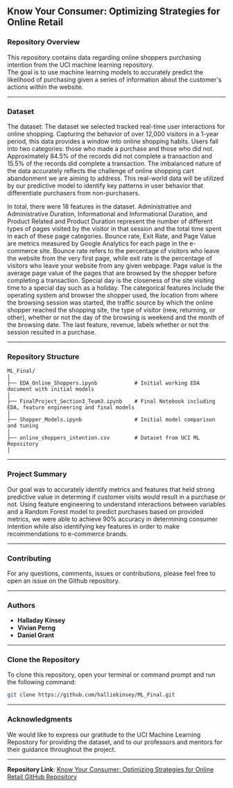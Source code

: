 ## Know Your Consumer: Optimizing Strategies for Online Retail 

### Repository Overview

This repository contains data regarding online shoppers purchasing intention from the UCI machine learning repository.  
The goal is to use machine learning models to accurately predict the likelihood of purchasing given a series of information about the customer's actions within the website.

---

### Dataset

The dataset: The dataset we selected tracked real-time user interactions for online shopping. Capturing the behavior of over 12,000 visitors in a 1-year period, this data provides a window into online shopping habits. Users fall into two categories: those who made a purchase and those who did not. Approximately 84.5% of the records did not complete a transaction and 15.5% of the records did complete a transaction. The imbalanced nature of the data accurately reflects the challenge of online shopping cart abandonment we are aiming to address. This real-world data will be utilized by our predictive model to identify key patterns in user behavior that differentiate purchasers from non-purchasers.

In total, there were 18 features in the dataset. Administrative and Administrative Duration, Informational and Informational Duration, and Product Related and Product Duration represent the number of different types of pages visited by the visitor in that session and the total time spent in each of these page categories. Bounce rate, Exit Rate, and Page Value are metrics measured by Google Analytics for each page in the e-commerce site. Bounce rate refers to the percentage of visitors who leave the website from the very first page, while exit rate is the percentage of visitors who leave your website from any given webpage. Page value is the average page value of the pages that are browsed by the shopper before completing a transaction. Special day is the closeness of the site visiting time to a special day such as a holiday. The categorical features include the operating system and browser the shopper used, the location from where the browsing session was started, the traffic source by which the online shopper reached the shopping site, the type of visitor (new, returning, or other), whether or not the day of the browsing is weekend and the month of the browsing date. The last feature, revenue, labels whether or not the session resulted in a purchase.

---

### Repository Structure

```
ML_Final/
│
├── EDA_Online_Shoppers.ipynb            # Initial working EDA document with initial models
│
├── FinalProject_Section3_Team3.ipynb    # Final Notebook including EDA, feature engineering and final models
│
├── Shopper_Models.ipynb                 # Initial model comparison and tuning
│
├── online_shoppers_intention.csv        # Dataset from UCI ML Repository 
│
```

---

### Project Summary 

Our goal was to accurately identify metrics and features that held strong predictive value in determing if customer visits would result in a purchase or not. Using feature engineering to understand interactions between variables and a Random Forest model to predict purchases based on provided metrics, we were able to achieve 90% accuracy in determining consumer intention while also identifying key features in order to make recommendations to e-commerce brands. 

---

### Contributing

For any questions, comments, issues or contributions, please feel free to open an issue on the Github repository. 

---

### Authors

- **Halladay Kinsey**
- **Vivian Perng**
- **Daniel Grant**

---

### Clone the Repository

To clone this repository, open your terminal or command prompt and run the following command:

```bash
git clone https://github.com/halliekinsey/ML_Final.git
```
---

### Acknowledgments

We would like to express our gratitude to the UCI Machine Learning Repository for providing the dataset, and to our professors and mentors for their guidance throughout the project.

---

**Repository Link**: [Know Your Consumer: Optimizing Strategies for Online Retail GitHub Repository](https://github.com/halliekinsey/ML_Final)
